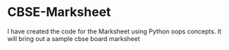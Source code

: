 # CBSE-Marksheet
I have created the code for the Marksheet using Python oops concepts. It will bring out a sample cbse board marksheet
